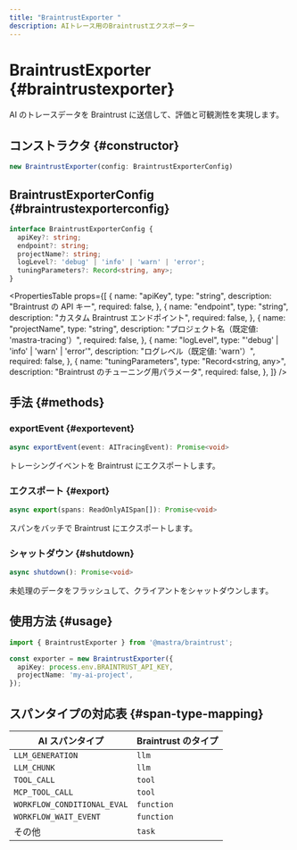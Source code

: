 ```yaml
---
title: "BraintrustExporter "
description: AIトレース用のBraintrustエクスポーター
---
```


# BraintrustExporter \{#braintrustexporter\}

AI のトレースデータを Braintrust に送信して、評価と可観測性を実現します。

## コンストラクタ \{#constructor\}

```typescript
new BraintrustExporter(config: BraintrustExporterConfig)
```

## BraintrustExporterConfig \{#braintrustexporterconfig\}

```typescript
interface BraintrustExporterConfig {
  apiKey?: string;
  endpoint?: string;
  projectName?: string;
  logLevel?: 'debug' | 'info' | 'warn' | 'error';
  tuningParameters?: Record<string, any>;
}
```

<PropertiesTable
  props={[
{
name: "apiKey",
type: "string",
description: "Braintrust の API キー",
required: false,
},
{
name: "endpoint",
type: "string",
description: "カスタム Braintrust エンドポイント",
required: false,
},
{
name: "projectName",
type: "string",
description: "プロジェクト名（既定値: 'mastra-tracing'）",
required: false,
},
{
name: "logLevel",
type: "'debug' | 'info' | 'warn' | 'error'",
description: "ログレベル（既定値: 'warn'）",
required: false,
},
{
name: "tuningParameters",
type: "Record<string, any>",
description: "Braintrust のチューニング用パラメータ",
required: false,
},
]}
/>

## 手法 \{#methods\}

### exportEvent \{#exportevent\}

```typescript
async exportEvent(event: AITracingEvent): Promise<void>
```

トレーシングイベントを Braintrust にエクスポートします。

### エクスポート \{#export\}

```typescript
async export(spans: ReadOnlyAISpan[]): Promise<void>
```

スパンをバッチで Braintrust にエクスポートします。

### シャットダウン \{#shutdown\}

```typescript
async shutdown(): Promise<void>
```

未処理のデータをフラッシュして、クライアントをシャットダウンします。

## 使用方法 \{#usage\}

```typescript
import { BraintrustExporter } from '@mastra/braintrust';

const exporter = new BraintrustExporter({
  apiKey: process.env.BRAINTRUST_API_KEY,
  projectName: 'my-ai-project',
});
```

## スパンタイプの対応表 \{#span-type-mapping\}

| AI スパンタイプ             | Braintrust のタイプ |
| --------------------------- | ------------------- |
| `LLM_GENERATION`            | `llm`               |
| `LLM_CHUNK`                 | `llm`               |
| `TOOL_CALL`                 | `tool`              |
| `MCP_TOOL_CALL`             | `tool`              |
| `WORKFLOW_CONDITIONAL_EVAL` | `function`          |
| `WORKFLOW_WAIT_EVENT`       | `function`          |
| その他                      | `task`              |